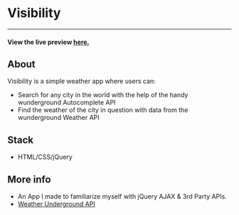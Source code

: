 # Visibility
---
#### View the live preview [here.](http://serene-woodland-5745.herokuapp.com/)
## About
Visibility is a simple weather app where users can:
 - Search for any city in the world with the help of the handy wunderground Autocomplete API
 - Find the weather of the city in question with data from the wunderground Weather API 

## Stack
 - HTML/CSS/jQuery

## More info
- An App I made to familiarize myself with jQuery AJAX & 3rd Party APIs.
- [Weather Underground API ](http://www.wunderground.com/weather/api/)
